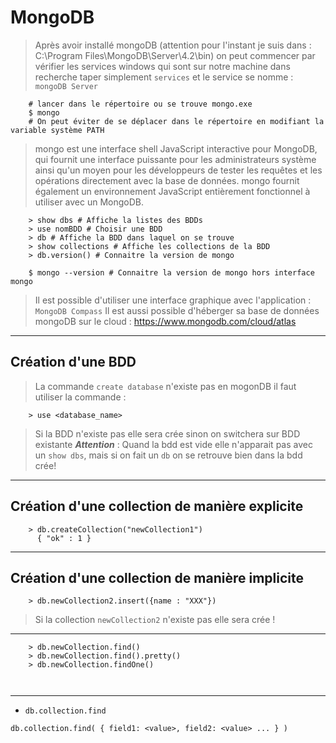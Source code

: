 # MongoDB

> Après avoir installé mongoDB (attention pour l'instant je suis dans : C:\Program Files\MongoDB\Server\4.2\bin)
> on peut commencer par vérifier les services windows qui sont sur notre machine
> dans recherche taper simplement ``services`` et le service se nomme : ``mongoDB Server``

````shell script
    # lancer dans le répertoire ou se trouve mongo.exe
    $ mongo
    # On peut éviter de se déplacer dans le répertoire en modifiant la variable système PATH
````

>mongo est une interface shell JavaScript interactive pour MongoDB,
>qui fournit une interface puissante pour les administrateurs système ainsi
>qu'un moyen pour les développeurs de tester les requêtes et les opérations directement
>avec la base de données. mongo fournit également un environnement JavaScript
> entièrement fonctionnel à utiliser avec un MongoDB.

````shell script
    > show dbs # Affiche la listes des BDDs
    > use nomBDD # Choisir une BDD
    > db # Affiche la BDD dans laquel on se trouve
    > show collections # Affiche les collections de la BDD  
    > db.version() # Connaitre la version de mongo

    $ mongo --version # Connaitre la version de mongo hors interface mongo
````

> Il est possible d'utiliser une interface graphique avec l'application : ``MongoDB Compass``
> Il est aussi possible d'héberger sa base de données mongoDB sur le cloud : https://www.mongodb.com/cloud/atlas

---

## Création d'une BDD

> La commande `create database` n'existe pas en mogonDB
> il faut utiliser la commande :

````shell script
    > use <database_name>
````

> Si la BDD n'existe pas elle sera crée sinon on switchera sur BDD existante
>***Attention*** : Quand la bdd est vide elle n'apparait pas avec un `show dbs`, mais si on fait un `db` on se retrouve bien dans la bdd crée!
---

## Création d'une collection de manière explicite

````shell script
    > db.createCollection("newCollection1")
      { "ok" : 1 }
````

---

## Création d'une collection de manière implicite

````shell script
    > db.newCollection2.insert({name : "XXX"})
````

> Si la collection `newCollection2` n'existe pas elle sera crée !
---

````shell script
    > db.newCollection.find()
    > db.newCollection.find().pretty()
    > db.newCollection.findOne()

    
````

---

- ``db.collection.find``

````shell script
db.collection.find( { field1: <value>, field2: <value> ... } )
````
